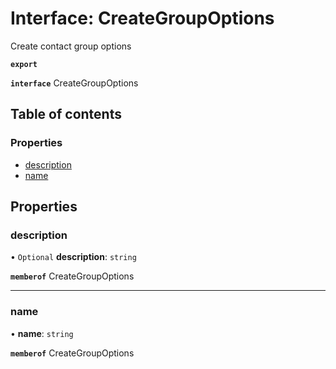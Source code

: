 # Interface: CreateGroupOptions

Create contact group options

**`export`**

**`interface`** CreateGroupOptions

## Table of contents

### Properties

- [description](CreateGroupOptions.md#description)
- [name](CreateGroupOptions.md#name)

## Properties

### description

• `Optional` **description**: `string`

**`memberof`** CreateGroupOptions

___

### name

• **name**: `string`

**`memberof`** CreateGroupOptions
